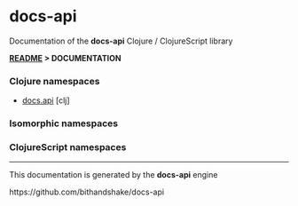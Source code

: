 
# <strong>docs-api</strong>

<p>Documentation of the <strong>docs-api</strong> Clojure / ClojureScript library</p>

<strong>[README](../README.md) > DOCUMENTATION</strong>

### Clojure namespaces

* [docs.api](clj/docs/API.md) [clj]

### Isomorphic namespaces


### ClojureScript namespaces


---

<p>This documentation is generated by the <strong>docs-api</strong> engine</p>
https://github.com/bithandshake/docs-api
